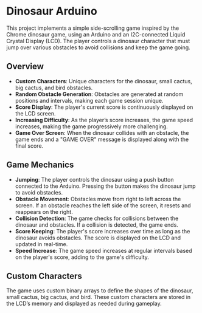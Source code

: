 # Dinosaur Arduino

This project implements a simple side-scrolling game inspired by the Chrome dinosaur game, using an Arduino and an I2C-connected Liquid Crystal Display (LCD). The player controls a dinosaur character that must jump over various obstacles to avoid collisions and keep the game going.

## Overview
- **Custom Characters**: Unique characters for the dinosaur, small cactus, big cactus, and bird obstacles.
- **Random Obstacle Generation**: Obstacles are generated at random positions and intervals, making each game session unique.
- **Score Display**: The player's current score is continuously displayed on the LCD screen.
- **Increasing Difficulty**: As the player’s score increases, the game speed increases, making the game progressively more challenging.
- **Game Over Screen**: When the dinosaur collides with an obstacle, the game ends and a "GAME OVER" message is displayed along with the final score.

## Game Mechanics
- **Jumping**: The player controls the dinosaur using a push button connected to the Arduino. Pressing the button makes the dinosaur jump to avoid obstacles.
- **Obstacle Movement**: Obstacles move from right to left across the screen. If an obstacle reaches the left side of the screen, it resets and reappears on the right.
- **Collision Detection**: The game checks for collisions between the dinosaur and obstacles. If a collision is detected, the game ends.
- **Score Keeping**: The player's score increases over time as long as the dinosaur avoids obstacles. The score is displayed on the LCD and updated in real-time.
- **Speed Increase**: The game speed increases at regular intervals based on the player's score, adding to the game's difficulty.

## Custom Characters
The game uses custom binary arrays to define the shapes of the dinosaur, small cactus, big cactus, and bird. These custom characters are stored in the LCD’s memory and displayed as needed during gameplay.


